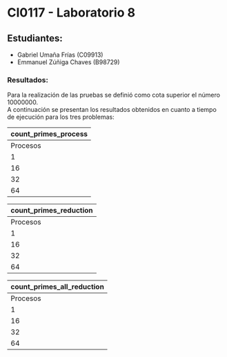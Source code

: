 # CI0117 - Laboratorio 8

## Estudiantes:
- Gabriel Umaña Frías (C09913)
- Emmanuel Zúñiga Chaves (B98729)

### Resultados:
Para la realización de las pruebas se definió como cota superior el número 10000000.	
A continuación se presentan los resultados obtenidos en cuanto a tiempo de ejecución para los tres problemas:

| count_primes_process   |
|------------------------|
|  Procesos |  Tiempo    |
|      1    |  10.6466s  |
|     16    |  3.63848s  |
|     32    |  3.94943s  | 
|     64    |  4.20005s  |

| count_primes_reduction |
|------------------------|
|  Procesos |  Tiempo    |
|      1    |  10.7165s  |
|     16    |  4.50328s  |
|     32    |  4.18442s  | 
|     64    |  5.03874s  |


| count_primes_all_reduction |
|----------------------------|
|  Procesos |  Tiempo        |
|      1    |  	      |
|     16    |  	      |
|     32    |                | 
|     64    |                |
